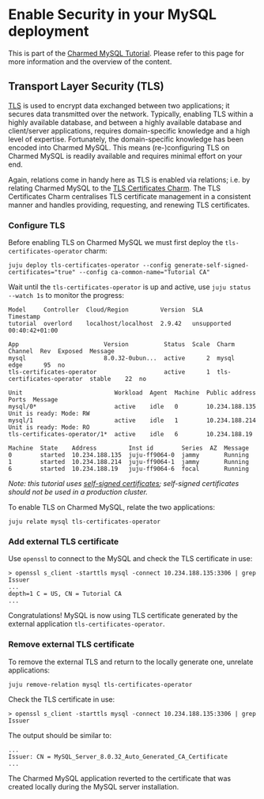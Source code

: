 # Enable Security in your MySQL deployment 

This is part of the [Charmed MySQL Tutorial](/t/charmed-mysql-tutorial-overview/9922?channel=8.0/edge). Please refer to this page for more information and the overview of the content.

## Transport Layer Security (TLS)
[TLS](https://en.wikipedia.org/wiki/Transport_Layer_Security) is used to encrypt data exchanged between two applications; it secures data transmitted over the network. Typically, enabling TLS within a highly available database, and between a highly available database and client/server applications, requires domain-specific knowledge and a high level of expertise. Fortunately, the domain-specific knowledge has been encoded into Charmed MySQL. This means (re-)configuring TLS on Charmed MySQL is readily available and requires minimal effort on your end.

Again, relations come in handy here as TLS is enabled via relations; i.e. by relating Charmed MySQL to the [TLS Certificates Charm](https://charmhub.io/tls-certificates-operator). The TLS Certificates Charm centralises TLS certificate management in a consistent manner and handles providing, requesting, and renewing TLS certificates.


### Configure TLS
Before enabling TLS on Charmed MySQL we must first deploy the `tls-certificates-operator` charm:
```shell
juju deploy tls-certificates-operator --config generate-self-signed-certificates="true" --config ca-common-name="Tutorial CA"
```

Wait until the `tls-certificates-operator` is up and active, use `juju status --watch 1s` to monitor the progress:
```
Model     Controller  Cloud/Region         Version  SLA          Timestamp
tutorial  overlord    localhost/localhost  2.9.42   unsupported  00:40:42+01:00

App                        Version          Status  Scale  Charm                      Channel  Rev  Exposed  Message
mysql                      8.0.32-0ubun...  active      2  mysql                      edge      95  no
tls-certificates-operator                   active      1  tls-certificates-operator  stable    22  no

Unit                          Workload  Agent  Machine  Public address  Ports  Message
mysql/0*                      active    idle   0        10.234.188.135         Unit is ready: Mode: RW
mysql/1                       active    idle   1        10.234.188.214         Unit is ready: Mode: RO
tls-certificates-operator/1*  active    idle   6        10.234.188.19

Machine  State    Address         Inst id        Series  AZ  Message
0        started  10.234.188.135  juju-ff9064-0  jammy       Running
1        started  10.234.188.214  juju-ff9064-1  jammy       Running
6        started  10.234.188.19   juju-ff9064-6  focal       Running
```
*Note: this tutorial uses [self-signed certificates](https://en.wikipedia.org/wiki/Self-signed_certificate); self-signed certificates should not be used in a production cluster.*

To enable TLS on Charmed MySQL, relate the two applications:
```shell
juju relate mysql tls-certificates-operator
```

### Add external TLS certificate
Use `openssl` to connect to the MySQL and check the TLS certificate in use:
```shell
> openssl s_client -starttls mysql -connect 10.234.188.135:3306 | grep Issuer
...
depth=1 C = US, CN = Tutorial CA
...
```
Congratulations! MySQL is now using TLS certificate generated by the external application `tls-certificates-operator`.


### Remove external TLS certificate
To remove the external TLS and return to the locally generate one, unrelate applications:
```shell
juju remove-relation mysql tls-certificates-operator
```

Check the TLS certificate in use:
```shell
> openssl s_client -starttls mysql -connect 10.234.188.135:3306 | grep Issuer
```
The output should be similar to:
```
...
Issuer: CN = MySQL_Server_8.0.32_Auto_Generated_CA_Certificate
...
```
The Charmed MySQL application reverted to the certificate that was created locally during the MySQL server installation.